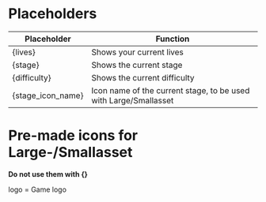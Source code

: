 # Placeholders
|Placeholder|Function|
|--|--|
|{lives}|Shows your current lives|
|{stage}|Shows the current stage|
|{difficulty}|Shows the current difficulty|
|{stage_icon_name}|Icon name of the current stage, to be used with Large/Smallasset

# Pre-made icons for Large-/Smallasset
**Do not use them with {}**    

logo = Game logo